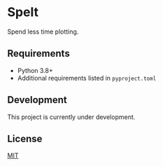 # Spelt

Spend less time plotting.

## Requirements

- Python 3.8+
- Additional requirements listed in `pyproject.toml`

## Development

This project is currently under development.

## License

[MIT](https://choosealicense.com/licenses/mit/)
